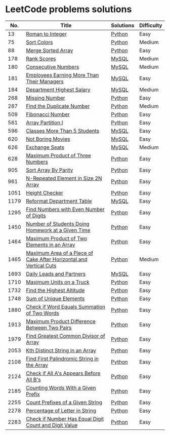 
# LeetCode problems solutions

|  No.  |      Title     |   Solutions   |  Difficulty  |                
|-----|----------------|---------------|--------------|
|13|[Roman to Integer](https://leetcode.com/problems/roman-to-integer/)|[Python](https://github.com/Mennatallah9/LeetCode/blob/24f23608ee05c9f699d270dc6c6df7de233fbd7d/LeetCode%20Solutions/13.%20Roman%20to%20Integer.py)|Easy|
|75|[Sort Colors](https://leetcode.com/problems/sort-colors/)|[Python](https://github.com/Mennatallah9/LeetCode/blob/0b8bcbf6215cbf8f69d541051018a4b318ad2e1f/LeetCode%20Solutions/75.%20Sort%20Colors.py)|Medium|
|88|[Merge Sorted Array](https://leetcode.com/problems/merge-sorted-array/)|[Python](https://github.com/Mennatallah9/LeetCode/blob/main/LeetCode%20Solutions/88.%20Merge%20Sorted%20Array.py)|Easy|
|178|[Rank Scores](https://leetcode.com/problems/rank-scores/)|[MySQL](https://github.com/Mennatallah9/LeetCode/blob/8718c261b221773e77de09d7846191f9994157e1/LeetCode%20Solutions/178.%20Rank%20Scores.md)|Medium|
|180|[Consecutive Numbers](https://leetcode.com/problems/consecutive-numbers/)|[MySQL](https://github.com/Mennatallah9/LeetCode/blob/8718c261b221773e77de09d7846191f9994157e1/LeetCode%20Solutions/180.%20Consecutive%20Numbers.md)|Medium|
|181|[Employees Earning More Than Their Managers](https://leetcode.com/problems/employees-earning-more-than-their-managers/)|[MySQL](https://github.com/Mennatallah9/LeetCode/blob/52d21b3da6447f6887a90542d1e8e97cbefa68fc/LeetCode%20Solutions/181.%20Employees%20Earning%20More%20Than%20Their%20Managers.md)|Easy|
|184|[Department Highest Salary](https://leetcode.com/problems/department-highest-salary/)|[MySQL](https://github.com/Mennatallah9/LeetCode/blob/8718c261b221773e77de09d7846191f9994157e1/LeetCode%20Solutions/184.%20Department%20Highest%20Salary.md)|Medium|
|268|[Missing Number](https://leetcode.com/problems/missing-number/)|[Python](https://github.com/Mennatallah9/LeetCode/blob/0b8bcbf6215cbf8f69d541051018a4b318ad2e1f/LeetCode%20Solutions/268.%20Missing%20Number.py)|Easy|
|287|[Find the Duplicate Number](https://leetcode.com/problems/find-the-duplicate-number/)|[Python](https://github.com/Mennatallah9/LeetCode/blob/320e0825fe7cb0a70099dbe9edffb874af685f4a/LeetCode%20Solutions/287.%20Find%20the%20Duplicate%20Number.py)|Medium|
|509|[Fibonacci Number](https://leetcode.com/problems/fibonacci-number/)|[Python](https://github.com/Mennatallah9/LeetCode/blob/66a232655c841b90583d69296bb21be03e9427dc/LeetCode%20Solutions/509.%20Fibonacci%20Number.py)|Easy|
|561|[Array Partition I](https://leetcode.com/problems/array-partition-i/)|[Python](https://github.com/Mennatallah9/LeetCode/blob/c3ef7439f190b82e9534c4812de8cbc4737c8a4f/LeetCode%20Solutions/561.%20Array%20Partition%20I.py)|Easy|
|596|[Classes More Than 5 Students](https://leetcode.com/problems/classes-more-than-5-students/)|[MySQL](https://github.com/Mennatallah9/LeetCode/blob/52d21b3da6447f6887a90542d1e8e97cbefa68fc/LeetCode%20Solutions/596.%20Classes%20More%20Than%205%20Students.md)|Easy|
|620|[Not Boring Movies](https://leetcode.com/problems/not-boring-movies/)|[MySQL](https://github.com/Mennatallah9/LeetCode/blob/52d21b3da6447f6887a90542d1e8e97cbefa68fc/LeetCode%20Solutions/620.%20Not%20Boring%20Movies.md)|Easy|
|626|[Exchange Seats](https://leetcode.com/problems/exchange-seats/)|[MySQL](https://github.com/Mennatallah9/LeetCode/blob/8718c261b221773e77de09d7846191f9994157e1/LeetCode%20Solutions/626.%20Exchange%20Seats.md)|Medium|
|628|[Maximum Product of Three Numbers](https://leetcode.com/problems/maximum-product-of-three-numbers/)|[Python](https://github.com/Mennatallah9/LeetCode/blob/547c22be33d346bcb16ba7f288fe09405fafb1f4/LeetCode%20Solutions/628.%20Maximum%20Product%20of%20Three%20Numbers.py)|Easy|
|905|[Sort Array By Parity](https://leetcode.com/problems/sort-array-by-parity/)|[Python](https://github.com/Mennatallah9/LeetCode/blob/91d7f6a73f4b263aaf5130267be674a6b9271359/LeetCode%20Solutions/905.%20Sort%20Array%20By%20Parity.py)|Easy|
|961|[N-Repeated Element in Size 2N Array](https://leetcode.com/problems/n-repeated-element-in-size-2n-array/)|[Python](https://github.com/Mennatallah9/LeetCode/blob/351f0e1f9b3d9322a76026f1440cb56dd0bf2b33/LeetCode%20Solutions/961.%20N-Repeated%20Element%20in%20Size%202N%20Array.py)|Easy|
|1051|[Height Checker](https://leetcode.com/problems/height-checker/)|[Python](https://github.com/Mennatallah9/LeetCode/blob/ce6b89ad56d9118ecb2500f05b02cd7157f217f8/LeetCode%20Solutions/1051.%20Height%20Checker.py)|Easy|
|1179|[Reformat Department Table](https://leetcode.com/problems/reformat-department-table/)|[MySQL](https://github.com/Mennatallah9/LeetCode/blob/787eadb7af422e55abf4f25b05e73453eed90257/LeetCode%20Solutions/1179.%20Reformat%20Department%20Table.md)|Easy|
|1295|[Find Numbers with Even Number of Digits](https://leetcode.com/problems/find-numbers-with-even-number-of-digits/)|[Python](https://github.com/Mennatallah9/LeetCode/blob/97f013123eed4c689a65922f9256d5d910f85870/LeetCode%20Solutions/1295.%20Find%20Numbers%20with%20Even%20Number%20of%20Digits.py)|Easy|
|1450|[Number of Students Doing Homework at a Given Time](https://leetcode.com/problems/number-of-students-doing-homework-at-a-given-time/)|[Python](https://github.com/Mennatallah9/LeetCode/blob/97f013123eed4c689a65922f9256d5d910f85870/LeetCode%20Solutions/1450.%20Number%20of%20Students%20Doing%20Homework%20at%20a%20Given%20Time.py)|Easy|
|1464|[Maximum Product of Two Elements in an Array](https://leetcode.com/problems/maximum-product-of-two-elements-in-an-array/)|[Python](https://github.com/Mennatallah9/LeetCode/blob/97f013123eed4c689a65922f9256d5d910f85870/LeetCode%20Solutions/1464.%20Maximum%20Product%20of%20Two%20Elements%20in%20an%20Array.py)|Easy|
|1465|[Maximum Area of a Piece of Cake After Horizontal and Vertical Cuts](https://leetcode.com/problems/maximum-area-of-a-piece-of-cake-after-horizontal-and-vertical-cuts/)|[Python](https://github.com/Mennatallah9/LeetCode/blob/6c400c4043e6165cc86ab611002c63714f75815f/LeetCode%20Solutions/1465.%20Maximum%20Area%20of%20a%20Piece%20of%20Cake%20After%20Horizontal%20and%20Vertical%20Cuts.py)|Medium|
|1693|[Daily Leads and Partners](https://leetcode.com/problems/daily-leads-and-partners/)|[MySQL](https://github.com/Mennatallah9/LeetCode/blob/02e3c1a56ad789fada11176b74864b3d7833a63b/LeetCode%20Solutions/1693.%20Daily%20Leads%20and%20Partners.md)|Easy|
|1710|[Maximum Units on a Truck](https://leetcode.com/problems/maximum-units-on-a-truck/)|[Python](https://github.com/Mennatallah9/LeetCode/blob/f932c04ce88e2991a2f3e32aa29b980389e0f10d/LeetCode%20Solutions/1710.%20Maximum%20Units%20on%20a%20Truck.py)|Easy|
|1732|[Find the Highest Altitude](https://leetcode.com/problems/find-the-highest-altitude/)|[Python](https://github.com/Mennatallah9/LeetCode/blob/97f013123eed4c689a65922f9256d5d910f85870/LeetCode%20Solutions/1732.%20Find%20the%20Highest%20Altitude.py)|Easy|
|1748|[Sum of Unique Elements](https://leetcode.com/problems/sum-of-unique-elements/)|[Python](https://github.com/Mennatallah9/LeetCode/blob/351f0e1f9b3d9322a76026f1440cb56dd0bf2b33/LeetCode%20Solutions/1748.%20Sum%20of%20Unique%20Elements.py)|Easy|
|1880|[Check if Word Equals Summation of Two Words](https://leetcode.com/problems/check-if-word-equals-summation-of-two-words/)|[Python](https://github.com/Mennatallah9/LeetCode/blob/351f0e1f9b3d9322a76026f1440cb56dd0bf2b33/LeetCode%20Solutions/1880.%20Check%20if%20Word%20Equals%20Summation%20of%20Two%20Words.py)|Easy|
|1913|[Maximum Product Difference Between Two Pairs](https://leetcode.com/problems/maximum-product-difference-between-two-pairs/)|[Python](https://github.com/Mennatallah9/LeetCode/blob/97f013123eed4c689a65922f9256d5d910f85870/LeetCode%20Solutions/1913.%20Maximum%20Product%20Difference%20Between%20Two%20Pairs.py)|Easy|
|1979|[Find Greatest Common Divisor of Array](https://leetcode.com/problems/find-greatest-common-divisor-of-array/)|[Python](https://github.com/Mennatallah9/LeetCode/blob/97f013123eed4c689a65922f9256d5d910f85870/LeetCode%20Solutions/1979.%20Find%20Greatest%20Common%20Divisor%20of%20Array.py)|Easy|
|2053|[Kth Distinct String in an Array](https://leetcode.com/problems/kth-distinct-string-in-an-array/)|[Python](https://github.com/Mennatallah9/LeetCode/blob/74d6feb02bc738d002257b8a14d60ac8d199651f/LeetCode%20Solutions/2053.%20Kth%20Distinct%20String%20in%20an%20Array.py)|Easy|
|2108|[Find First Palindromic String in the Array](https://leetcode.com/problems/find-first-palindromic-string-in-the-array/)|[Python](https://github.com/Mennatallah9/LeetCode/blob/5eb3f99a40a2951e897ea771b55b39697125c512/LeetCode%20Solutions/2108.%20Find%20First%20Palindromic%20String%20in%20the%20Array.py)|Easy|
|2124|[Check if All A's Appears Before All B's](https://leetcode.com/problems/check-if-all-as-appears-before-all-bs/)|[Python](https://github.com/Mennatallah9/LeetCode/blob/c7ddcb20c4c2c3de2d7734760afda3c63fd78103/LeetCode%20Solutions/2124.%20Check%20if%20All%20A's%20Appears%20Before%20All%20B's.py)|Easy|
|2185|[Counting Words With a Given Prefix](https://leetcode.com/problems/counting-words-with-a-given-prefix/)|[Python](https://github.com/Mennatallah9/LeetCode/blob/97f013123eed4c689a65922f9256d5d910f85870/LeetCode%20Solutions/2185.%20Counting%20Words%20With%20a%20Given%20Prefix.py)|Easy|
|2255|[Count Prefixes of a Given String](https://leetcode.com/problems/count-prefixes-of-a-given-string/)|[Python](https://github.com/Mennatallah9/LeetCode/blob/f6b932e22de7ac6d1d302c05962d9ffc74fe706e/LeetCode%20Solutions/2255.%20Count%20Prefixes%20of%20a%20Given%20String.py)|Easy|
|2278|[Percentage of Letter in String](https://leetcode.com/problems/percentage-of-letter-in-string/)|[Python](https://github.com/Mennatallah9/LeetCode/blob/4ef112f8cfa590f68f693c93e712e519020bafda/LeetCode%20Solutions/2278.%20Percentage%20of%20Letter%20in%20String.py)|Easy|
|2283|[Check if Number Has Equal Digit Count and Digit Value](https://leetcode.com/problems/check-if-number-has-equal-digit-count-and-digit-value/)|[Python](https://github.com/Mennatallah9/LeetCode/blob/351f0e1f9b3d9322a76026f1440cb56dd0bf2b33/LeetCode%20Solutions/2283.%20Check%20if%20Number%20Has%20Equal%20Digit%20Count%20and%20Digit%20Value.py)|Easy|
